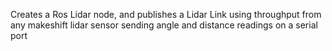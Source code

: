 Creates a Ros Lidar node, and publishes a Lidar Link using throughput from any makeshift lidar sensor sending angle and distance readings on a serial port
